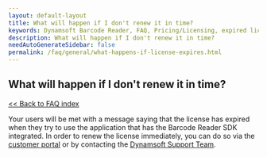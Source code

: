 ```yaml
---
layout: default-layout
title: What will happen if I don't renew it in time?
keywords: Dynamsoft Barcode Reader, FAQ, Pricing/Licensing, expired license
description: What will happen if I don't renew it in time?
needAutoGenerateSidebar: false
permalink: /faq/general/what-happens-if-license-expires.html
---
```


## What will happen if I don't renew it in time?

[<< Back to FAQ index](index.md)

Your users will be met with a message saying that the license has expired when they try to use the application that has the Barcode Reader SDK integrated. In order to renew the license immediately, you can do so via the [customer portal](https://www.dynamsoft.com/customer/license/fullLicense) or by contacting the [Dynamsoft Support Team](https://www.dynamsoft.com/company/contact/).
